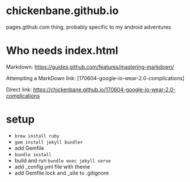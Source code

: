 # chickenbane.github.io
pages.github.com thing, probably specific to my android adventures

# Who needs index.html
Markdown: https://guides.github.com/features/mastering-markdown/

Attempting a MarkDown link: [170604-google-io-wear-2.0-complications]

Direct link: https://chickenbane.github.io/170604-google-io-wear-2.0-complications

# setup
* `brew install ruby`
* `gem install jekyll bundler`
* add Gemfile
* `bundle install`
* build and run `bundle exec jekyll serve`
* add _config.yml file with theme
* add Gemfile.lock and _site to .gitignore